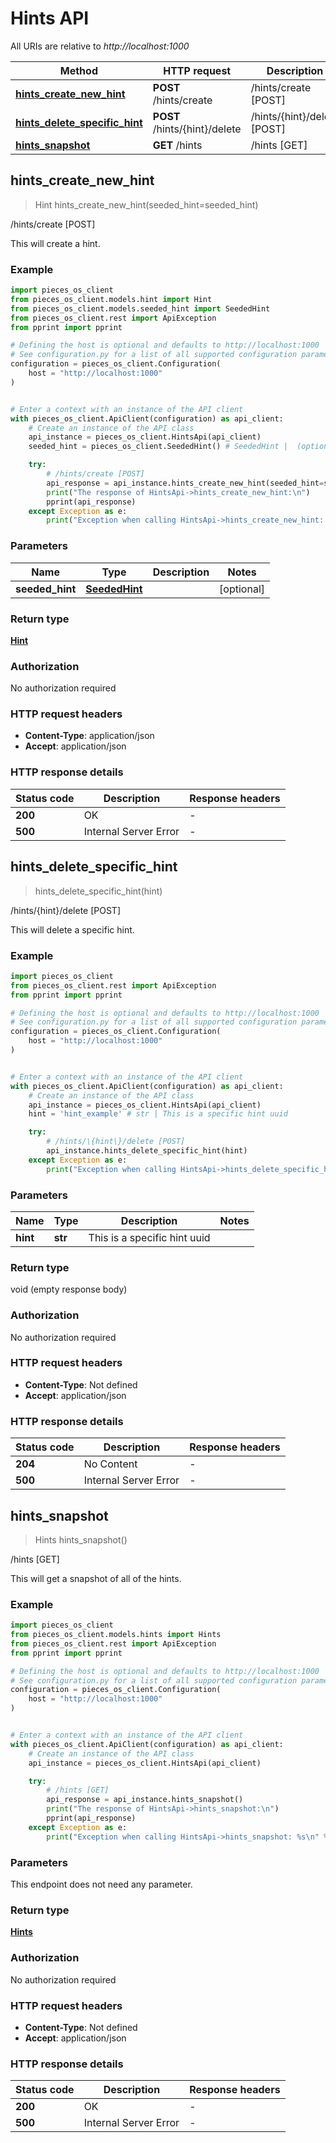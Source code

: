 # Hints API

All URIs are relative to *http://localhost:1000*

Method | HTTP request | Description
------------- | ------------- | -------------
[**hints_create_new_hint**](HintsApi#hints_create_new_hint) | **POST** /hints/create | /hints/create [POST]
[**hints_delete_specific_hint**](HintsApi#hints_delete_specific_hint) | **POST** /hints/\{hint\}/delete | /hints/\{hint\}/delete [POST]
[**hints_snapshot**](HintsApi#hints_snapshot) | **GET** /hints | /hints [GET]


## **hints_create_new_hint**
> Hint hints_create_new_hint(seeded_hint=seeded_hint)

/hints/create [POST]

This will create a hint.

### Example


```python
import pieces_os_client
from pieces_os_client.models.hint import Hint
from pieces_os_client.models.seeded_hint import SeededHint
from pieces_os_client.rest import ApiException
from pprint import pprint

# Defining the host is optional and defaults to http://localhost:1000
# See configuration.py for a list of all supported configuration parameters.
configuration = pieces_os_client.Configuration(
    host = "http://localhost:1000"
)


# Enter a context with an instance of the API client
with pieces_os_client.ApiClient(configuration) as api_client:
    # Create an instance of the API class
    api_instance = pieces_os_client.HintsApi(api_client)
    seeded_hint = pieces_os_client.SeededHint() # SeededHint |  (optional)

    try:
        # /hints/create [POST]
        api_response = api_instance.hints_create_new_hint(seeded_hint=seeded_hint)
        print("The response of HintsApi->hints_create_new_hint:\n")
        pprint(api_response)
    except Exception as e:
        print("Exception when calling HintsApi->hints_create_new_hint: %s\n" % e)
```



### Parameters


Name | Type | Description  | Notes
------------- | ------------- | ------------- | -------------
 **seeded_hint** | [**SeededHint**](SeededHint)|  | [optional] 

### Return type

[**Hint**](Hint)

### Authorization

No authorization required

### HTTP request headers

 - **Content-Type**: application/json
 - **Accept**: application/json

### HTTP response details

| Status code | Description | Response headers |
|-------------|-------------|------------------|
**200** | OK |  -  |
**500** | Internal Server Error |  -  |



## **hints_delete_specific_hint**
> hints_delete_specific_hint(hint)

/hints/\{hint\}/delete [POST]

This will delete a specific hint.

### Example


```python
import pieces_os_client
from pieces_os_client.rest import ApiException
from pprint import pprint

# Defining the host is optional and defaults to http://localhost:1000
# See configuration.py for a list of all supported configuration parameters.
configuration = pieces_os_client.Configuration(
    host = "http://localhost:1000"
)


# Enter a context with an instance of the API client
with pieces_os_client.ApiClient(configuration) as api_client:
    # Create an instance of the API class
    api_instance = pieces_os_client.HintsApi(api_client)
    hint = 'hint_example' # str | This is a specific hint uuid

    try:
        # /hints/\{hint\}/delete [POST]
        api_instance.hints_delete_specific_hint(hint)
    except Exception as e:
        print("Exception when calling HintsApi->hints_delete_specific_hint: %s\n" % e)
```



### Parameters


Name | Type | Description  | Notes
------------- | ------------- | ------------- | -------------
 **hint** | **str**| This is a specific hint uuid | 

### Return type

void (empty response body)

### Authorization

No authorization required

### HTTP request headers

 - **Content-Type**: Not defined
 - **Accept**: application/json

### HTTP response details

| Status code | Description | Response headers |
|-------------|-------------|------------------|
**204** | No Content |  -  |
**500** | Internal Server Error |  -  |



## **hints_snapshot**
> Hints hints_snapshot()

/hints [GET]

This will get a snapshot of all of the hints.

### Example


```python
import pieces_os_client
from pieces_os_client.models.hints import Hints
from pieces_os_client.rest import ApiException
from pprint import pprint

# Defining the host is optional and defaults to http://localhost:1000
# See configuration.py for a list of all supported configuration parameters.
configuration = pieces_os_client.Configuration(
    host = "http://localhost:1000"
)


# Enter a context with an instance of the API client
with pieces_os_client.ApiClient(configuration) as api_client:
    # Create an instance of the API class
    api_instance = pieces_os_client.HintsApi(api_client)

    try:
        # /hints [GET]
        api_response = api_instance.hints_snapshot()
        print("The response of HintsApi->hints_snapshot:\n")
        pprint(api_response)
    except Exception as e:
        print("Exception when calling HintsApi->hints_snapshot: %s\n" % e)
```



### Parameters

This endpoint does not need any parameter.

### Return type

[**Hints**](Hints)

### Authorization

No authorization required

### HTTP request headers

 - **Content-Type**: Not defined
 - **Accept**: application/json

### HTTP response details

| Status code | Description | Response headers |
|-------------|-------------|------------------|
**200** | OK |  -  |
**500** | Internal Server Error |  -  |



